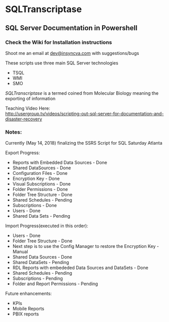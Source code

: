 # SQLTranscriptase 
<h2>SQL Server Documentation in Powershell</h2>

<h3>Check the Wiki for Installation instructions</h3

Shoot me an email at dev@insyncva.com with suggestions/bugs

These scripts use three main SQL Server technologies
* TSQL
* WMI
* SMO

<em>SQLTranscriptase</em> is a termed coined from Molecular Biology meaning the exporting of information 

Teaching Video Here:<br>
http://usergroup.tv/videos/scripting-out-sql-server-for-documentation-and-disaster-recovery

<h3>Notes:</h3>

Currently (May 14, 2018) finalizing the SSRS Script for SQL Saturday Atlanta


Export Progress:
* Reports with Embedded Data Sources - Done
* Shared DataSources - Done
* Configuration Files - Done
* Encryption Key - Done
* Visual Subscriptions - Done
* Folder Permissions - Done
* Folder Tree Structure - Done
* Shared Schedules - Pending
* Subscriptions - Done
* Users - Done
* Shared Data Sets - Pending

Import Progress(executed in this order):
* Users - Done
* Folder Tree Structure - Done
* Next step is to use the Config Manager to restore the Encryption Key - Manual
* Shared Data Sources - Done
* Shared DataSets - Pending
* RDL Reports with embededed Data Sources and DataSets - Done
* Shared Schedules - Pending
* Subscriptions - Pending
* Folder and Report Permissions - Pending

Future enhancements:
* KPIs
* Mobile Reports
* PBIX reports



